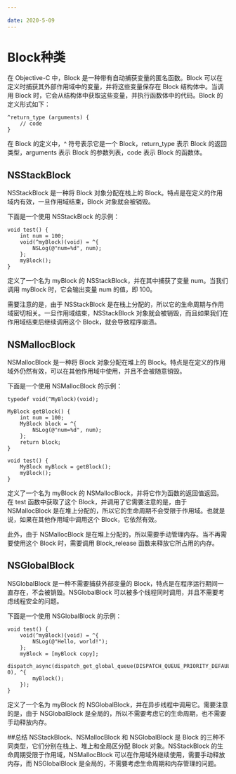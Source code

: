 ```yaml
---
 
date: 2020-5-09
---
```


# Block种类
在 Objective-C 中，Block 是一种带有自动捕获变量的匿名函数。Block 可以在定义时捕获其外部作用域中的变量，并将这些变量保存在 Block 结构体中。当调用 Block 时，它会从结构体中获取这些变量，并执行函数体中的代码。Block 的定义形式如下：

``` objective
^return_type (arguments) {
    // code
}
``` 
在 Block 的定义中，^ 符号表示它是一个 Block，return_type 表示 Block 的返回类型，arguments 表示 Block 的参数列表，code 表示 Block 的函数体。

## NSStackBlock

NSStackBlock 是一种将 Block 对象分配在栈上的 Block。特点是在定义的作用域内有效，一旦作用域结束，Block 对象就会被销毁。<br>

下面是一个使用 NSStackBlock 的示例：

``` objective
void test() {
    int num = 100;
    void(^myBlock)(void) = ^{
        NSLog(@"num=%d", num);
    };
    myBlock();
}
``` 
定义了一个名为 myBlock 的 NSStackBlock，并在其中捕获了变量 num。当我们调用 myBlock 时，它会输出变量 num 的值，即 100。<br>

需要注意的是，由于 NSStackBlock 是在栈上分配的，所以它的生命周期与作用域密切相关。一旦作用域结束，NSStackBlock 对象就会被销毁，而且如果我们在作用域结束后继续调用这个 Block，就会导致程序崩溃。

## NSMallocBlock

NSMallocBlock 是一种将 Block 对象分配在堆上的 Block。特点是在定义的作用域外仍然有效，可以在其他作用域中使用，并且不会被随意销毁。<br>

下面是一个使用 NSMallocBlock 的示例：

``` objective
typedef void(^MyBlock)(void);

MyBlock getBlock() {
    int num = 100;
    MyBlock block = ^{
        NSLog(@"num=%d", num);
    };
    return block;
}

void test() {
    MyBlock myBlock = getBlock();
    myBlock();
}
```
定义了一个名为 myBlock 的 NSMallocBlock，并将它作为函数的返回值返回。在 test 函数中获取了这个 Block，并调用了它需要注意的是，由于 NSMallocBlock 是在堆上分配的，所以它的生命周期不会受限于作用域。也就是说，如果在其他作用域中调用这个 Block，它依然有效。<br>

此外，由于 NSMallocBlock 是在堆上分配的，所以需要手动管理内存。当不再需要使用这个 Block 时，需要调用 Block_release 函数来释放它所占用的内存。

## NSGlobalBlock

NSGlobalBlock 是一种不需要捕获外部变量的 Block，特点是在程序运行期间一直存在，不会被销毁。NSGlobalBlock 可以被多个线程同时调用，并且不需要考虑线程安全的问题。<br>

下面是一个使用 NSGlobalBlock 的示例：

``` objective
void test() {
    void(^myBlock)(void) = ^{
        NSLog(@"Hello, world!");
    };
    myBlock = [myBlock copy];
    dispatch_async(dispatch_get_global_queue(DISPATCH_QUEUE_PRIORITY_DEFAULT, 0), ^{
        myBlock();
    });
}
```
定义了一个名为 myBlock 的 NSGlobalBlock，并在异步线程中调用它。需要注意的是，由于 NSGlobalBlock 是全局的，所以不需要考虑它的生命周期，也不需要手动释放内存。

##总结
NSStackBlock、NSMallocBlock 和 NSGlobalBlock 是 Block 的三种不同类型，它们分别在栈上、堆上和全局区分配 Block 对象。NSStackBlock 的生命周期受限于作用域，NSMallocBlock 可以在作用域外继续使用，需要手动释放内存，而 NSGlobalBlock 是全局的，不需要考虑生命周期和内存管理的问题。

